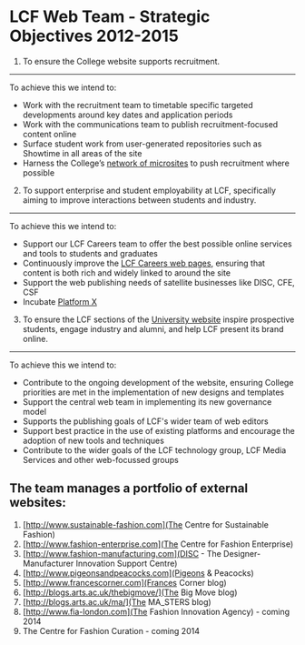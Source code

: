LCF Web Team - Strategic Objectives 2012-2015
=============================================

1. To ensure the College website supports recruitment.
----------------

To achieve this we intend to:

* Work with the recruitment team to timetable specific targeted developments around key dates and application periods
* Work with the communications team to publish recruitment-focused content online
* Surface student work from user-generated repositories such as Showtime in all areas of the site
* Harness the College’s [network of microsites](#portfolio) to push recruitment where possible

2. To support enterprise and student employability at LCF, specifically aiming to improve interactions between students and industry.
----------------

To achieve this we intend to:

* Support our LCF Careers team to offer the best possible online services and tools to students and graduates
* Continuously improve the [LCF Careers web pages](http://www.arts.ac.uk/fashion/about/lcf-careers/), ensuring that content is both rich and widely linked to around the site
* Support the web publishing needs of satellite businesses like DISC, CFE, CSF 
* Incubate [Platform X](http://artslondon.github.io/Build-Fridays/x)

3. To ensure the LCF sections of the [University website](http://www.arts.ac.uk) inspire prospective students, engage industry and alumni, and help LCF present its brand online. 
----------------

To achieve this we intend to:

* Contribute to the ongoing development of the website, ensuring College priorities are met in the implementation of new designs and templates
* Support the central web team in implementing its new governance model
* Supports the publishing goals of LCF's wider team of web editors
* Support best practice in the use of existing platforms and encourage the adoption of new tools and techniques
* Contribute to the wider goals of the LCF technology group, LCF Media Services and other web-focussed groups
  


<a name="portfolio"></a>

The team manages a portfolio of external websites:
----------------

1. [http://www.sustainable-fashion.com](The Centre for Sustainable Fashion)
2. [http://www.fashion-enterprise.com](The Centre for Fashion Enterprise)
3. [http://www.fashion-manufacturing.com](DISC - The Designer-Manufacturer Innovation Support Centre)
4. [http://www.pigeonsandpeacocks.com](Pigeons & Peacocks)
5. [http://www.francescorner.com](Frances Corner blog)
6. [http://blogs.arts.ac.uk/thebigmove/](The Big Move blog)
7. [http://blogs.arts.ac.uk/ma/](The MA_STERS blog)
8. [http://www.fia-london.com](The Fashion Innovation Agency) - coming 2014
9. The Centre for Fashion Curation - coming 2014
